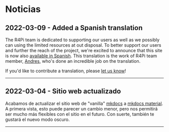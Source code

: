 # Noticias

## 2022-03-09 - Added a Spanish translation

The R4Pi team is dedicated to supporting our users as well as we possibly can
using the limited resources at out disposal.
To better support our users and further the reach of the project,
we're excited to announce that this site is now also [available in Spanish](/es/).
This translation is the work of R4Pi team member,
[Andres](https://mastodon.social/@andresrcs), who's done an incredible job on
the translation.

If you'd like to contribute a translation, please
[let us know](https://github.com/r4pi/r4pi.org/issues/new)!

---

## 2022-03-04 - Sitio web actualizado

Acabamos de actualizar el sitio web de "vanilla" [mkdocs](https://www.mkdocs.org/)
a [mkdocs material](https://squidfunk.github.io/mkdocs-material/).
A primera vista, esto puede parecer un cambio menor, pero nos permitirá ser
mucho más flexibles con el sitio en el futuro. Con suerte, también te gustará
el nuevo modo oscuro.

---

